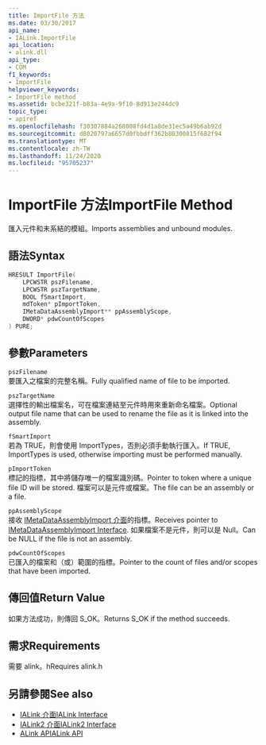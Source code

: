 ```yaml
---
title: ImportFile 方法
ms.date: 03/30/2017
api_name:
- IALink.ImportFile
api_location:
- alink.dll
api_type:
- COM
f1_keywords:
- ImportFile
helpviewer_keywords:
- ImportFile method
ms.assetid: bcbe321f-b83a-4e9a-9f10-8d913e244dc9
topic_type:
- apiref
ms.openlocfilehash: f30307884a268008fd4d1a8de31ec5a49b6ab92d
ms.sourcegitcommit: d8020797a6657d0fbbdff362b80300815f682f94
ms.translationtype: MT
ms.contentlocale: zh-TW
ms.lasthandoff: 11/24/2020
ms.locfileid: "95705237"
---
```

# <a name="importfile-method"></a><span data-ttu-id="db5c2-102">ImportFile 方法</span><span class="sxs-lookup"><span data-stu-id="db5c2-102">ImportFile Method</span></span>

<span data-ttu-id="db5c2-103">匯入元件和未系結的模組。</span><span class="sxs-lookup"><span data-stu-id="db5c2-103">Imports assemblies and unbound modules.</span></span>  
  
## <a name="syntax"></a><span data-ttu-id="db5c2-104">語法</span><span class="sxs-lookup"><span data-stu-id="db5c2-104">Syntax</span></span>  
  
```cpp  
HRESULT ImportFile(  
    LPCWSTR pszFilename,  
    LPCWSTR pszTargetName,  
    BOOL fSmartImport,  
    mdToken* pImportToken,  
    IMetaDataAssemblyImport** ppAssemblyScope,  
    DWORD* pdwCountOfScopes  
) PURE;  
```  
  
## <a name="parameters"></a><span data-ttu-id="db5c2-105">參數</span><span class="sxs-lookup"><span data-stu-id="db5c2-105">Parameters</span></span>  

 `pszFilename`  
 <span data-ttu-id="db5c2-106">要匯入之檔案的完整名稱。</span><span class="sxs-lookup"><span data-stu-id="db5c2-106">Fully qualified name of file to be imported.</span></span>  
  
 `pszTargetName`  
 <span data-ttu-id="db5c2-107">選擇性的輸出檔案名，可在檔案連結至元件時用來重新命名檔案。</span><span class="sxs-lookup"><span data-stu-id="db5c2-107">Optional output file name that can be used to rename the file as it is linked into the assembly.</span></span>  
  
 `fSmartImport`  
 <span data-ttu-id="db5c2-108">若為 TRUE，則會使用 ImportTypes，否則必須手動執行匯入。</span><span class="sxs-lookup"><span data-stu-id="db5c2-108">If TRUE, ImportTypes is used, otherwise importing must be performed manually.</span></span>  
  
 `pImportToken`  
 <span data-ttu-id="db5c2-109">標記的指標，其中將儲存唯一的檔案識別碼。</span><span class="sxs-lookup"><span data-stu-id="db5c2-109">Pointer to token where a unique file ID will be stored.</span></span> <span data-ttu-id="db5c2-110">檔案可以是元件或檔案。</span><span class="sxs-lookup"><span data-stu-id="db5c2-110">The file can be an assembly or a file.</span></span>  
  
 `ppAssemblyScope`  
 <span data-ttu-id="db5c2-111">接收 [IMetaDataAssemblyImport 介面](../metadata/imetadataassemblyimport-interface.md)的指標。</span><span class="sxs-lookup"><span data-stu-id="db5c2-111">Receives pointer to [IMetaDataAssemblyImport Interface](../metadata/imetadataassemblyimport-interface.md).</span></span> <span data-ttu-id="db5c2-112">如果檔案不是元件，則可以是 Null。</span><span class="sxs-lookup"><span data-stu-id="db5c2-112">Can be NULL if the file is not an assembly.</span></span>  
  
 `pdwCountOfScopes`  
 <span data-ttu-id="db5c2-113">已匯入的檔案和（或）範圍的指標。</span><span class="sxs-lookup"><span data-stu-id="db5c2-113">Pointer to the count of files and/or scopes that have been imported.</span></span>  
  
## <a name="return-value"></a><span data-ttu-id="db5c2-114">傳回值</span><span class="sxs-lookup"><span data-stu-id="db5c2-114">Return Value</span></span>  

 <span data-ttu-id="db5c2-115">如果方法成功，則傳回 S_OK。</span><span class="sxs-lookup"><span data-stu-id="db5c2-115">Returns S_OK if the method succeeds.</span></span>  
  
## <a name="requirements"></a><span data-ttu-id="db5c2-116">需求</span><span class="sxs-lookup"><span data-stu-id="db5c2-116">Requirements</span></span>  

 <span data-ttu-id="db5c2-117">需要 alink。h</span><span class="sxs-lookup"><span data-stu-id="db5c2-117">Requires alink.h</span></span>  
  
## <a name="see-also"></a><span data-ttu-id="db5c2-118">另請參閱</span><span class="sxs-lookup"><span data-stu-id="db5c2-118">See also</span></span>

- [<span data-ttu-id="db5c2-119">IALink 介面</span><span class="sxs-lookup"><span data-stu-id="db5c2-119">IALink Interface</span></span>](ialink-interface.md)
- [<span data-ttu-id="db5c2-120">IALink2 介面</span><span class="sxs-lookup"><span data-stu-id="db5c2-120">IALink2 Interface</span></span>](ialink2-interface.md)
- [<span data-ttu-id="db5c2-121">ALink API</span><span class="sxs-lookup"><span data-stu-id="db5c2-121">ALink API</span></span>](index.md)
